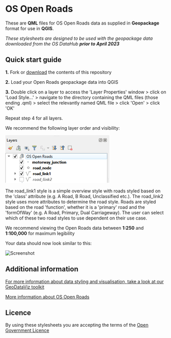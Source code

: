 # OS Open Roads

These are **QML** files for OS Open Roads data as supplied in **Geopackage** format for use in **QGIS**.

*These stylesheets are designed to be used with the geopackage data downloaded from the OS DataHub **prior to April 2023***

## Quick start guide

**1.**  Fork or [download](https://github.com/OrdnanceSurvey/OS-Open-Roads-stylesheets/archive/master.zip) the contents of this repository

**2.**  Load your Open Roads geopackage data into QGIS

**3.**  Double click on a layer to access the 'Layer Properties' window > click on 'Load Style...' > navigate to the directory containing the QML files (those ending .qml) > select the relevantly named QML file > click 'Open' > click 'OK'

Repeat step 4 for all layers.

We recommend the following layer order and visibility:

  ![Screenshot](https://github.com/OrdnanceSurvey/OS-Open-Roads-stylesheets/blob/b0d07ac232d7bc5bd549913d7b3ffe40495b3349/Geopackage%20stylesheets/QGIS%20stylesheets%20(QML)/images/OpenRoads_layers.PNG )
  
The road_link1 style is a simple overview style with roads styled based on the 'class' attribute (e.g. A Road, B Road, Unclassified etc.). The road_link2 style uses more attributes to determine the road style. Roads are styled based on the road 'function', whether it is a 'primary' road and the 'formOfWay' (e.g. A Road, Primary, Dual Carriageway). The user can select which of these two road styles to use dependent on their use case.

We recommend viewing the Open Roads data between **1:250** and **1:100,000** for maximum legibility

Your data should now look similar to this: 

  ![Screenshot](https://github.com/OrdnanceSurvey/OS-Open-Roads-stylesheets/raw/master/GML%20stylesheets/QGIS%20stylesheets%20(QML)/images/OS_Open_Roads_screenshot.png "Screenshot of OS Open Roads")

## Additional information

[For more information about data styling and visualisation, take a look at our GeoDataViz toolkit](https://github.com/OrdnanceSurvey/GeoDataViz-Toolkit)

[More information about OS Open Roads](https://www.ordnancesurvey.co.uk/business-and-government/products/os-open-roads.html)

## Licence

By using these stylesheets you are accepting the terms of the [Open Government Licence](http://www.nationalarchives.gov.uk/doc/open-government-licence/version/3/)
